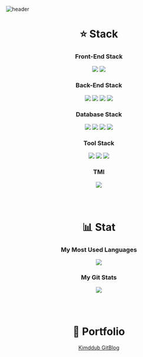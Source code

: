 <!-- Banner -->
![header](https://capsule-render.vercel.app/api?type=waving&animation=fadeIn&color=auto&customColorList=27&height=200&section=header&text=Subin%20Kim&fontColor=ffffff&fontSize=40&fontAlign=60&fontAlignY=35&desc=Hello,World%20I'm&ddescSize=20&descAlign=37&descAlignY=35)


<!-- Stack -->
<h1 align="center">⭐ Stack</h3>

<h3 align="center">Front-End Stack</h3>

<p align="center">
   <img src="https://img.shields.io/badge/React-61DAFB?style=flat-square&logo=React&logoColor=black"></a>
   <img src="https://img.shields.io/badge/Angular-DD0031?style=flat-square&logo=angular&logoColor=white"></a>
</p>

<h3 align="center">Back-End Stack</h3>
<p align="center">
<img src="https://img.shields.io/badge/Java-006D5C?style=flat-square&logo=Java&logoColor=white"></a>  
<img src="https://img.shields.io/badge/Spring-6DB33F?style=flat-square&logo=spring&logoColor=white"></a>  
<img src="https://img.shields.io/badge/SpringBoot-6DB33F?style=flat-square&logo=springboot&logoColor=white"></a> 
<img src="https://img.shields.io/badge/Spring Security-6DB33F?style=flat-square&logo=Spring Security&logoColor=white">
</p> 

<h3 align="center">Database Stack</h3>
<p align="center">
<img src="https://img.shields.io/badge/MySQL-4479A1?style=flat-square&logo=mysql&logoColor=white"></a>  
<img src="https://img.shields.io/badge/Oracle-F80000?style=flat-square&logo=oracle&logoColor=white"></a>  
<img src="https://img.shields.io/badge/PostgreSQL-4169E1?style=flat-square&logo=postgresql&logoColor=white"></a> 
<img src="https://img.shields.io/badge/Redis-DC382D?style=flat-square&logo=Redis&logoColor=white"> 
</p> 

<h3 align="center">Tool Stack</h3>
<p align="center">
<img src="https://img.shields.io/badge/GitHub-181717?style=flat-square&logo=github&logoColor=white"></a>  
<img src="https://img.shields.io/badge/Intellij IDEA-000000?style=flat-square&logo=intellijidea&logoColor=white"></a>  
<img src="https://img.shields.io/badge/Jenkins-D24939?style=flat-square&logo=jenkins&logoColor=white"></a>  
</p>

<h3 align="center">TMI</h3>
<p align="center">
  <img src="https://img.shields.io/badge/Nintendo Switch-E60012?style=flat-square&logo=nintendoswitch&logoColor=white"></a>  
</p>


<!-- Stat -->
<br><br>
<h1 align="center">📊 Stat</h3>
<h3 align="center">My Most Used Languages</h3>
<p align="center">
  <a href="https://github.com/kimddub">
    <img align="center" src="https://github-readme-stats.vercel.app/api/top-langs/?username=kimddub&layout=compact&show_icons=true&show_owner=true&hide_title=false&theme=nord&hide"/>
  </a>
</p>
<h3 align="center">My Git Stats</h3>
<p align="center">
  <a href="https://github.com/kimddub">
    <img align="center" src="https://github-readme-stats.vercel.app/api?username=kimddub&hide=&hide_title=false&show_icons=true&include_all_commits=false&theme=nord" />
  </a>
</p>


<!-- GitBlog -->
<br><br>
<h1 align="center">🐶 Portfolio</h3>
<div align="center" style="text-align:center">
   
  [Kimddub GitBlog](https://kimddub.github.io)
   
</div>
